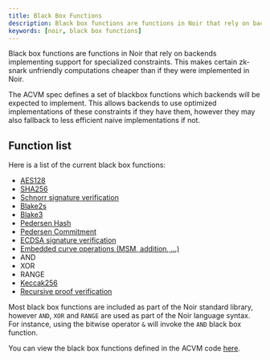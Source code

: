 ```yaml
---
title: Black Box Functions
description: Black box functions are functions in Noir that rely on backends implementing support for specialized constraints.
keywords: [noir, black box functions]
---
```


Black box functions are functions in Noir that rely on backends implementing support for specialized constraints. This makes certain zk-snark unfriendly computations cheaper than if they were implemented in Noir.

The ACVM spec defines a set of blackbox functions which backends will be expected to implement. This allows backends to use optimized implementations of these constraints if they have them, however they may also fallback to less efficient naive implementations if not.

## Function list

Here is a list of the current black box functions:

- [AES128](./cryptographic_primitives/ciphers.mdx#aes128)
- [SHA256](./cryptographic_primitives/hashes.mdx#sha256)
- [Schnorr signature verification](./cryptographic_primitives/schnorr.mdx)
- [Blake2s](./cryptographic_primitives/hashes.mdx#blake2s)
- [Blake3](./cryptographic_primitives/hashes.mdx#blake3)
- [Pedersen Hash](./cryptographic_primitives/hashes.mdx#pedersen_hash)
- [Pedersen Commitment](./cryptographic_primitives/hashes.mdx#pedersen_commitment)
- [ECDSA signature verification](./cryptographic_primitives/ecdsa_sig_verification.mdx)
- [Embedded curve operations (MSM, addition, ...)](./cryptographic_primitives/embedded_curve_ops.mdx)
- AND
- XOR
- RANGE
- [Keccak256](./cryptographic_primitives/hashes.mdx#keccak256)
- [Recursive proof verification](./recursion.md)

Most black box functions are included as part of the Noir standard library, however `AND`, `XOR` and `RANGE` are used as part of the Noir language syntax. For instance, using the bitwise operator `&` will invoke the `AND` black box function.

You can view the black box functions defined in the ACVM code [here](https://github.com/noir-lang/noir/blob/master/acvm-repo/acir/src/circuit/black_box_functions.rs).
